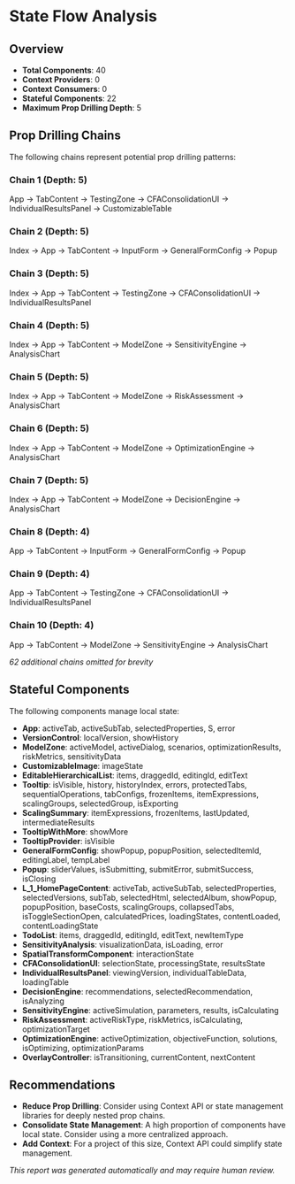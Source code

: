 # State Flow Analysis

## Overview

- **Total Components**: 40
- **Context Providers**: 0
- **Context Consumers**: 0
- **Stateful Components**: 22
- **Maximum Prop Drilling Depth**: 5

## Prop Drilling Chains

The following chains represent potential prop drilling patterns:

### Chain 1 (Depth: 5)

App → TabContent → TestingZone → CFAConsolidationUI → IndividualResultsPanel → CustomizableTable

### Chain 2 (Depth: 5)

Index → App → TabContent → InputForm → GeneralFormConfig → Popup

### Chain 3 (Depth: 5)

Index → App → TabContent → TestingZone → CFAConsolidationUI → IndividualResultsPanel

### Chain 4 (Depth: 5)

Index → App → TabContent → ModelZone → SensitivityEngine → AnalysisChart

### Chain 5 (Depth: 5)

Index → App → TabContent → ModelZone → RiskAssessment → AnalysisChart

### Chain 6 (Depth: 5)

Index → App → TabContent → ModelZone → OptimizationEngine → AnalysisChart

### Chain 7 (Depth: 5)

Index → App → TabContent → ModelZone → DecisionEngine → AnalysisChart

### Chain 8 (Depth: 4)

App → TabContent → InputForm → GeneralFormConfig → Popup

### Chain 9 (Depth: 4)

App → TabContent → TestingZone → CFAConsolidationUI → IndividualResultsPanel

### Chain 10 (Depth: 4)

App → TabContent → ModelZone → SensitivityEngine → AnalysisChart

*62 additional chains omitted for brevity*

## Stateful Components

The following components manage local state:

- **App**: activeTab, activeSubTab, selectedProperties, S, error
- **VersionControl**: localVersion, showHistory
- **ModelZone**: activeModel, activeDialog, scenarios, optimizationResults, riskMetrics, sensitivityData
- **CustomizableImage**: imageState
- **EditableHierarchicalList**: items, draggedId, editingId, editText
- **Tooltip**: isVisible, history, historyIndex, errors, protectedTabs, sequentialOperations, tabConfigs, frozenItems, itemExpressions, scalingGroups, selectedGroup, isExporting
- **ScalingSummary**: itemExpressions, frozenItems, lastUpdated, intermediateResults
- **TooltipWithMore**: showMore
- **TooltipProvider**: isVisible
- **GeneralFormConfig**: showPopup, popupPosition, selectedItemId, editingLabel, tempLabel
- **Popup**: sliderValues, isSubmitting, submitError, submitSuccess, isClosing
- **L_1_HomePageContent**: activeTab, activeSubTab, selectedProperties, selectedVersions, subTab, selectedHtml, selectedAlbum, showPopup, popupPosition, baseCosts, scalingGroups, collapsedTabs, isToggleSectionOpen, calculatedPrices, loadingStates, contentLoaded, contentLoadingState
- **TodoList**: items, draggedId, editingId, editText, newItemType
- **SensitivityAnalysis**: visualizationData, isLoading, error
- **SpatialTransformComponent**: interactionState
- **CFAConsolidationUI**: selectionState, processingState, resultsState
- **IndividualResultsPanel**: viewingVersion, individualTableData, loadingTable
- **DecisionEngine**: recommendations, selectedRecommendation, isAnalyzing
- **SensitivityEngine**: activeSimulation, parameters, results, isCalculating
- **RiskAssessment**: activeRiskType, riskMetrics, isCalculating, optimizationTarget
- **OptimizationEngine**: activeOptimization, objectiveFunction, solutions, isOptimizing, optimizationParams
- **OverlayController**: isTransitioning, currentContent, nextContent

## Recommendations

- **Reduce Prop Drilling**: Consider using Context API or state management libraries for deeply nested prop chains.
- **Consolidate State Management**: A high proportion of components have local state. Consider using a more centralized approach.
- **Add Context**: For a project of this size, Context API could simplify state management.

*This report was generated automatically and may require human review.*
